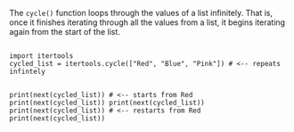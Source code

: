The `cycle()` function loops through the values of a list infinitely. That is, once it finishes iterating through all the values from a list, it begins iterating again from the start of the list.

<codeblock language="python" type="lesson">
<code>
import itertools
cycled_list = itertools.cycle(["Red", "Blue", "Pink"]) # <-- repeats infintely

print(next(cycled_list)) # <-- starts from Red
print(next(cycled_list))
print(next(cycled_list))
print(next(cycled_list)) # <-- restarts from Red
print(next(cycled_list))
</code>
</codeblock>